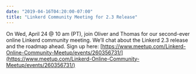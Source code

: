 ```yaml
---
date: "2019-04-16T04:20:00-07:00"
title: "Linkerd Community Meeting for 2.3 Release"
---
```


On Wed, April 24 @ 10 am (PT), join Oliver and Thomas for our second-ever online
Linkerd community meeting. We’ll chat about the Linkerd 2.3 release and the
roadmap ahead. Sign up here:
[https://www.meetup.com/Linkerd-Online-Community-Meetup/events/260356731/](https://www.meetup.com/Linkerd-Online-Community-Meetup/events/260356731/)
